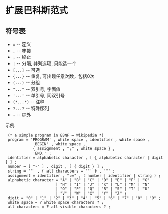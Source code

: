 # 扩展巴科斯范式

## 符号表

* `=` -- 定义
* `,` -- 串接
* `;` -- 终止
* `|` -- 分隔, 并列选项, 只能选一个
* `[...]` -- 可选
* `{...}` -- 重复, 可出现任意次数，包括0次
* `(...)` -- 分组
* `"..."` -- 双引号, 字面值
* `'...'` -- 单引号, 同双引号
* `(*...*)` -- 注释
* `?...?` -- 特殊序列
* `-` -- 除外

示例:

```bnf
 (* a simple program in EBNF − Wikipedia *)
 program = 'PROGRAM' , white space , identifier , white space ,
            'BEGIN' , white space ,
            { assignment , ";" , white space } ,
            'END.' ;
 identifier = alphabetic character , [ { alphabetic character | digit } ] ;
 number = [ "-" ] , digit , [ { digit } ] ;
 string = '"' , { all characters − '"' } , '"' ;
 assignment = identifier , ":=" , ( number | identifier | string ) ;
 alphabetic character = "A" | "B" | "C" | "D" | "E" | "F" | "G"
                      | "H" | "I" | "J" | "K" | "L" | "M" | "N"
                      | "O" | "P" | "Q" | "R" | "S" | "T" | "U"
                      | "V" | "W" | "X" | "Y" | "Z" ;
 digit = "0" | "1" | "2" | "3" | "4" | "5" | "6" | "7" | "8" | "9" ;
 white space = ? white space characters ? ;
 all characters = ? all visible characters ? ;
```